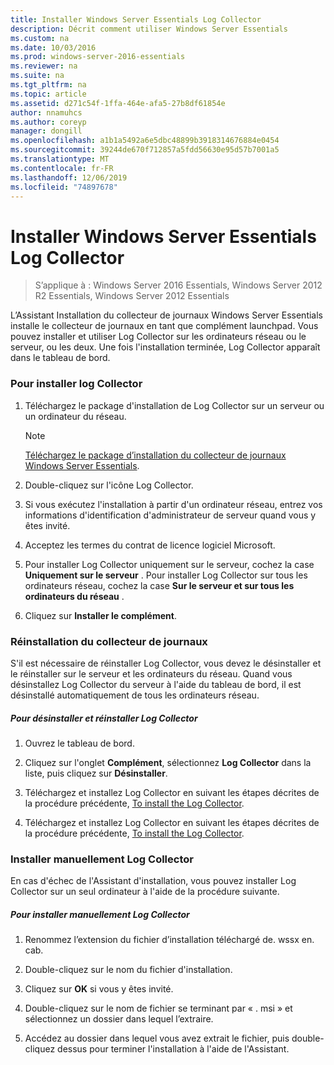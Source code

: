 ```yaml
---
title: Installer Windows Server Essentials Log Collector
description: Décrit comment utiliser Windows Server Essentials
ms.custom: na
ms.date: 10/03/2016
ms.prod: windows-server-2016-essentials
ms.reviewer: na
ms.suite: na
ms.tgt_pltfrm: na
ms.topic: article
ms.assetid: d271c54f-1ffa-464e-afa5-27b8df61854e
author: nnamuhcs
ms.author: coreyp
manager: dongill
ms.openlocfilehash: a1b1a5492a6e5dbc48899b3918314676884e0454
ms.sourcegitcommit: 39244de670f712857a5fdd56630e95d57b7001a5
ms.translationtype: MT
ms.contentlocale: fr-FR
ms.lasthandoff: 12/06/2019
ms.locfileid: "74897678"
---
```

# <a name="install-the-windows-server-essentials-log-collector"></a>Installer Windows Server Essentials Log Collector

>S’applique à : Windows Server 2016 Essentials, Windows Server 2012 R2 Essentials, Windows Server 2012 Essentials

L’Assistant Installation du collecteur de journaux Windows Server Essentials installe le collecteur de journaux en tant que complément launchpad. Vous pouvez installer et utiliser Log Collector sur les ordinateurs réseau ou le serveur, ou les deux. Une fois l'installation terminée, Log Collector apparaît dans le tableau de bord.  
  
###  <a name="BKMK_ToInstall"></a>Pour installer log Collector  
  
1.  Téléchargez le package d'installation de Log Collector sur un serveur ou un ordinateur du réseau.  
  
    > [!NOTE]
    > [Téléchargez le package d’installation du collecteur de journaux Windows Server Essentials](https://www.microsoft.com/download/details.aspx?id=34821).  
  
2.  Double-cliquez sur l'icône Log Collector.  
  
3.  Si vous exécutez l'installation à partir d'un ordinateur réseau, entrez vos informations d'identification d'administrateur de serveur quand vous y êtes invité.  
  
4.  Acceptez les termes du contrat de licence logiciel Microsoft.  
  
5.  Pour installer Log Collector uniquement sur le serveur, cochez la case **Uniquement sur le serveur** . Pour installer Log Collector sur tous les ordinateurs réseau, cochez la case **Sur le serveur et sur tous les ordinateurs du réseau** .  
  
6.  Cliquez sur **Installer le complément**.  
  
###  <a name="BKMK_Reinstall"></a>Réinstallation du collecteur de journaux  
 S'il est nécessaire de réinstaller Log Collector, vous devez le désinstaller et le réinstaller sur le serveur et les ordinateurs du réseau. Quand vous désinstallez Log Collector du serveur à l'aide du tableau de bord, il est désinstallé automatiquement de tous les ordinateurs réseau.  
  
##### <a name="to-uninstall-and-reinstall-the-log-collector"></a>Pour désinstaller et réinstaller Log Collector  
  
1.  Ouvrez le tableau de bord.  
  
2.  Cliquez sur l'onglet **Complément**, sélectionnez **Log Collector** dans la liste, puis cliquez sur **Désinstaller**.  
  

3.  Téléchargez et installez Log Collector en suivant les étapes décrites de la procédure précédente, [To install the Log Collector](Install-the-Windows-Server-Essentials-Log-Collector.md#BKMK_ToInstall).  

3.  Téléchargez et installez Log Collector en suivant les étapes décrites de la procédure précédente, [To install the Log Collector](../support/Install-the-Windows-Server-Essentials-Log-Collector.md#BKMK_ToInstall).  

  
### <a name="manually-install-the-log-collector"></a>Installer manuellement Log Collector  
 En cas d'échec de l'Assistant d'installation, vous pouvez installer Log Collector sur un seul ordinateur à l'aide de la procédure suivante.  
  
##### <a name="to-manually-install-the-log-collector"></a>Pour installer manuellement Log Collector  
  
1.  Renommez l’extension du fichier d’installation téléchargé de. wssx en. cab.  
  
2.  Double-cliquez sur le nom du fichier d'installation.  
  
3.  Cliquez sur **OK** si vous y êtes invité.  
  
4.  Double-cliquez sur le nom de fichier se terminant par « . msi » et sélectionnez un dossier dans lequel l’extraire.  
  
5.  Accédez au dossier dans lequel vous avez extrait le fichier, puis double-cliquez dessus pour terminer l'installation à l'aide de l'Assistant.

